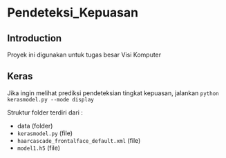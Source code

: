 # Pendeteksi_Kepuasan
## Introduction
Proyek ini digunakan untuk tugas besar Visi Komputer

## Keras
Jika ingin melihat prediksi pendeteksian tingkat kepuasan, jalankan `python kerasmodel.py --mode display`

Struktur folder terdiri dari :
* data (folder)
* `kerasmodel.py` (file)
* `haarcascade_frontalface_default.xml` (file)
* `model1.h5` (file)
